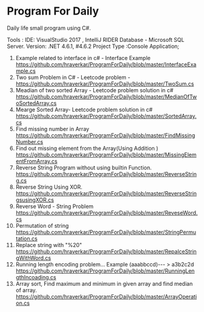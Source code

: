 # Program For Daily
Daily life small program  using C#. 

Tools : 
IDE: VisualStudio 2017 , IntelliJ RIDER
Database -  Microsoft SQL Server.
Version: .NET 4.6.1, #4.6.2
Project Type :Console Application;

1) Example related to interface in c# - Interface Example https://github.com/hraverkar/ProgramForDaily/blob/master/InterfaceExample.cs
2) Two sum Problem in C# - Leetcode problem -  
https://github.com/hraverkar/ProgramForDaily/blob/master/TwoSum.cs
3) Meadian of two sorted Array - Leetcode problem solution in c#
https://github.com/hraverkar/ProgramForDaily/blob/master/MedianOfTwoSortedArray.cs
4) Mearge Sorted Array-  Leetcode problem solution in c#
https://github.com/hraverkar/ProgramForDaily/blob/master/SortedArray.cs
5) Find missing number in Array
https://github.com/hraverkar/ProgramForDaily/blob/master/FindMissingNumber.cs
6) Find out missing element from the Array(Using Addition )
https://github.com/hraverkar/ProgramForDaily/blob/master/MissingElementFromArray.cs
7) Reverse String Program without using builtin Function.
https://github.com/hraverkar/ProgramForDaily/blob/master/ReverseString.cs
8) Reverse String Using XOR.
https://github.com/hraverkar/ProgramForDaily/blob/master/ReverseStringsusingXOR.cs
9) Reverse Word - String Problem
https://github.com/hraverkar/ProgramForDaily/blob/master/ReveseWord.cs
10) Permutation of string 
https://github.com/hraverkar/ProgramForDaily/blob/master/StringPermutation.cs
11) Replace string with "%20"
https://github.com/hraverkar/ProgramForDaily/blob/master/RepalceStringWithWord.cs
12) Running length encoding problem... Example (aaabbccd)--- > a3b2c2d
https://github.com/hraverkar/ProgramForDaily/blob/master/RunningLengthIncoading.cs
13) Array sort,  Find maximum and minimum in given array and find median of array.
https://github.com/hraverkar/ProgramForDaily/blob/master/ArrayOperation.cs

